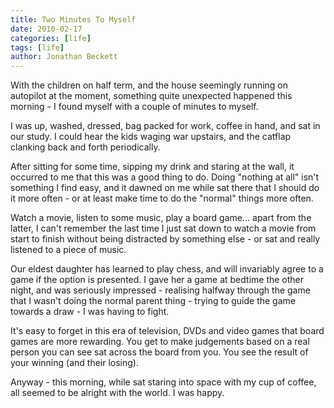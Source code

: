 ```yaml
---
title: Two Minutes To Myself
date: 2010-02-17
categories: [life]
tags: [life]
author: Jonathan Beckett
---
```


With the children on half term, and the house seemingly running on autopilot at the moment, something quite unexpected happened this morning - I found myself with a couple of minutes to myself.

I was up, washed, dressed, bag packed for work, coffee in hand, and sat in our study. I could hear the kids waging war upstairs, and the catflap clanking back and forth periodically.

After sitting for some time, sipping my drink and staring at the wall, it occurred to me that this was a good thing to do. Doing "nothing at all" isn't something I find easy, and it dawned on me while sat there that I should do it more often - or at least make time to do the "normal" things more often.

Watch a movie, listen to some music, play a board game... apart from the latter, I can't remember the last time I just sat down to watch a movie from start to finish without being distracted by something else - or sat and really listened to a piece of music.

Our eldest daughter has learned to play chess, and will invariably agree to a game if the option is presented. I gave her a game at bedtime the other night, and was seriously impressed - realising halfway through the game that I wasn't doing the normal parent thing - trying to guide the game towards a draw - I was having to fight.

It's easy to forget in this era of television, DVDs and video games that board games are more rewarding. You get to make judgements based on a real person you can see sat across the board from you. You see the result of your winning (and their losing).

Anyway - this morning, while sat staring into space with my cup of coffee, all seemed to be alright with the world. I was happy.